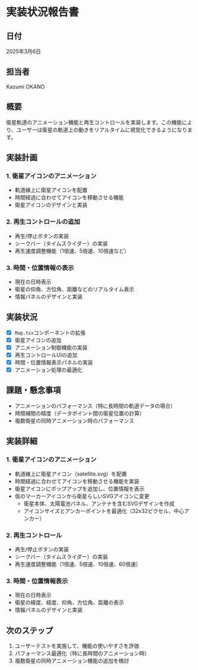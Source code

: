 # 実装状況報告書

## 日付
2025年3月6日

## 担当者
Kazumi OKANO

## 概要
衛星軌道のアニメーション機能と再生コントロールを実装します。この機能により、ユーザーは衛星の軌道上の動きをリアルタイムに視覚化できるようになります。

## 実装計画

### 1. 衛星アイコンのアニメーション
- 軌道線上に衛星アイコンを配置
- 時間経過に合わせてアイコンを移動させる機能
- 衛星アイコンのデザインと実装

### 2. 再生コントロールの追加
- 再生/停止ボタンの実装
- シークバー（タイムスライダー）の実装
- 再生速度調整機能（1倍速、5倍速、10倍速など）

### 3. 時間・位置情報の表示
- 現在の日時表示
- 衛星の仰角、方位角、距離などのリアルタイム表示
- 情報パネルのデザインと実装

## 実装状況
- [x] `Map.tsx`コンポーネントの拡張
- [x] 衛星アイコンの追加
- [x] アニメーション制御機能の実装
- [x] 再生コントロールUIの追加
- [x] 時間・位置情報表示パネルの実装
- [x] アニメーション処理の最適化

## 課題・懸念事項
- アニメーションのパフォーマンス（特に長時間の軌道データの場合）
- 時間補間の精度（データポイント間の衛星位置の計算）
- 複数衛星の同時アニメーション時のパフォーマンス

## 実装詳細

### 1. 衛星アイコンのアニメーション
- 軌道線上に衛星アイコン（satellite.svg）を配置
- 時間経過に合わせてアイコンを移動させる機能を実装
- 衛星アイコンにポップアップを追加し、位置情報を表示
- 仮のマーカーアイコンから衛星らしいSVGアイコンに変更
  - 衛星本体、太陽電池パネル、アンテナを含むSVGデザインを作成
  - アイコンサイズとアンカーポイントを最適化（32x32ピクセル、中心アンカー）

### 2. 再生コントロール
- 再生/停止ボタンの実装
- シークバー（タイムスライダー）の実装
- 再生速度調整機能（1倍速、5倍速、10倍速、60倍速）

### 3. 時間・位置情報表示
- 現在の日時表示
- 衛星の緯度、経度、仰角、方位角、距離の表示
- 情報パネルのデザインと実装

## 次のステップ
1. ユーザーテストを実施して、機能の使いやすさを評価
2. パフォーマンス最適化（特に長時間のアニメーション時）
3. 複数衛星の同時アニメーション機能の追加を検討

